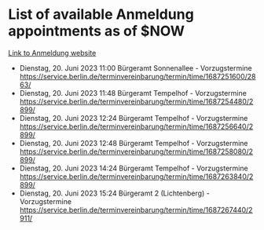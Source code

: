 # List of available Anmeldung appointments as of $NOW
[Link to Anmeldung website](https://service.berlin.de/terminvereinbarung/termin/tag.php?termin=1&anliegen[]=120686&dienstleisterlist=122210,122217,327316,122219,327312,122227,327314,122231,327346,122243,327348,122254,122252,329742,122260,329745,122262,329748,122271,327278,122273,327274,122277,327276,330436,122280,327294,122282,327290,122284,327292,122291,327270,122285,327266,122286,327264,122296,327268,150230,329760,122297,327286,122294,327284,122312,329763,122314,329775,122304,327330,122311,327334,122309,327332,317869,122281,327352,122279,329772,122283,122276,327324,122274,327326,122267,329766,122246,327318,122251,327320,122257,327322,122208,327298,122226,327300&herkunft=http%3A%2F%2Fservice.berlin.de%2Fdienstleistung%2F120686%2F)
- Dienstag, 20. Juni 2023 11:00 Bürgeramt Sonnenallee - Vorzugstermine https://service.berlin.de/terminvereinbarung/termin/time/1687251600/2863/
- Dienstag, 20. Juni 2023 11:48 Bürgeramt Tempelhof - Vorzugstermine https://service.berlin.de/terminvereinbarung/termin/time/1687254480/2899/
- Dienstag, 20. Juni 2023 12:24 Bürgeramt Tempelhof - Vorzugstermine https://service.berlin.de/terminvereinbarung/termin/time/1687256640/2899/
- Dienstag, 20. Juni 2023 12:48 Bürgeramt Tempelhof - Vorzugstermine https://service.berlin.de/terminvereinbarung/termin/time/1687258080/2899/
- Dienstag, 20. Juni 2023 14:24 Bürgeramt Tempelhof - Vorzugstermine https://service.berlin.de/terminvereinbarung/termin/time/1687263840/2899/
- Dienstag, 20. Juni 2023 15:24 Bürgeramt 2 (Lichtenberg) - Vorzugstermine https://service.berlin.de/terminvereinbarung/termin/time/1687267440/2911/
